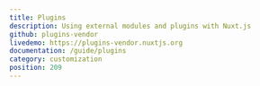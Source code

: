 ```yaml
---
title: Plugins
description: Using external modules and plugins with Nuxt.js
github: plugins-vendor
livedemo: https://plugins-vendor.nuxtjs.org
documentation: /guide/plugins
category: customization
position: 209
---
```

